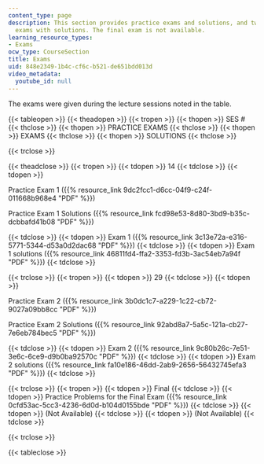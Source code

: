 ```yaml
---
content_type: page
description: This section provides practice exams and solutions, and two of the course
  exams with solutions. The final exam is not available.
learning_resource_types:
- Exams
ocw_type: CourseSection
title: Exams
uid: 848e2349-1b4c-cf6c-b521-de651bdd013d
video_metadata:
  youtube_id: null
---
```


The exams were given during the lecture sessions noted in the table.

{{< tableopen >}}
{{< theadopen >}}
{{< tropen >}}
{{< thopen >}}
SES #
{{< thclose >}}
{{< thopen >}}
PRACTICE EXAMS
{{< thclose >}}
{{< thopen >}}
EXAMS
{{< thclose >}}
{{< thopen >}}
SOLUTIONS
{{< thclose >}}

{{< trclose >}}

{{< theadclose >}}
{{< tropen >}}
{{< tdopen >}}
14
{{< tdclose >}}
{{< tdopen >}}


Practice Exam 1 ({{% resource_link 9dc2fcc1-d6cc-04f9-c24f-011668b968e4 "PDF" %}})

Practice Exam 1 Solutions ({{% resource_link fcd98e53-8d80-3bd9-b35c-dcbbafd41b08 "PDF" %}})


{{< tdclose >}}
{{< tdopen >}}
Exam 1 ({{% resource_link 3c13e72a-e316-5771-5344-d53a0d2dac68 "PDF" %}})
{{< tdclose >}}
{{< tdopen >}}
Exam 1 solutions ({{% resource_link 46811fd4-ffa2-3353-fd3b-3ac54eb7a94f "PDF" %}})
{{< tdclose >}}

{{< trclose >}}
{{< tropen >}}
{{< tdopen >}}
29
{{< tdclose >}}
{{< tdopen >}}


Practice Exam 2 ({{% resource_link 3b0dc1c7-a229-1c22-cb72-9027a09bb8cc "PDF" %}})

Practice Exam 2 Solutions ({{% resource_link 92abd8a7-5a5c-121a-cb27-7e6eb784bec5 "PDF" %}})


{{< tdclose >}}
{{< tdopen >}}
Exam 2 ({{% resource_link 9c80b26c-7e51-3e6c-6ce9-d9b0ba92570c "PDF" %}})
{{< tdclose >}}
{{< tdopen >}}
Exam 2 solutions ({{% resource_link fa10e186-46dd-2ab9-2656-56432745efa3 "PDF" %}})
{{< tdclose >}}

{{< trclose >}}
{{< tropen >}}
{{< tdopen >}}
Final
{{< tdclose >}}
{{< tdopen >}}
Practice Problems for the Final Exam ({{% resource_link 0cfd53ac-5cc3-4236-6d0d-b104d0155bde "PDF" %}})
{{< tdclose >}}
{{< tdopen >}}
(Not Available)
{{< tdclose >}}
{{< tdopen >}}
(Not Available)
{{< tdclose >}}

{{< trclose >}}

{{< tableclose >}}